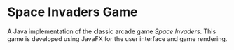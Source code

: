 # Space Invaders Game

A Java implementation of the classic arcade game *Space Invaders*. This game is developed using JavaFX for the user interface and game rendering.
